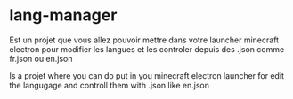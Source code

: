 # lang-manager
Est un projet que vous allez pouvoir mettre dans votre launcher minecraft electron pour modifier les langues et les controler depuis des .json comme fr.json ou en.json

Is a projet where you can do put in you minecraft electron launcher for edit the langugage and controll them with .json like en.json

